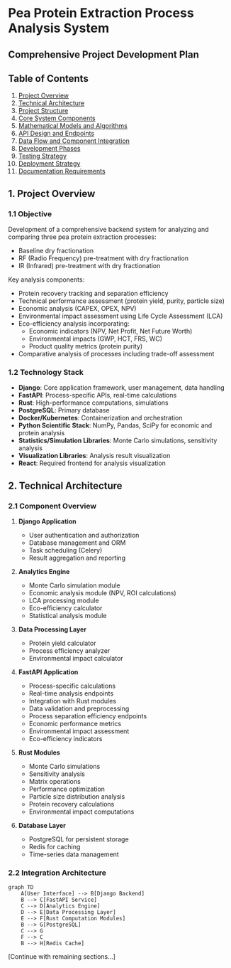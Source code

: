 # Pea Protein Extraction Process Analysis System
## Comprehensive Project Development Plan

## Table of Contents
1. [Project Overview](#1-project-overview)
2. [Technical Architecture](#2-technical-architecture)
3. [Project Structure](#3-project-structure)
4. [Core System Components](#4-core-system-components)
5. [Mathematical Models and Algorithms](#5-mathematical-models-and-algorithms)
6. [API Design and Endpoints](#6-api-design-and-endpoints)
7. [Data Flow and Component Integration](#7-data-flow-and-component-integration)
8. [Development Phases](#8-development-phases)
9. [Testing Strategy](#9-testing-strategy)
10. [Deployment Strategy](#10-deployment-strategy)
11. [Documentation Requirements](#11-documentation-requirements)

## 1. Project Overview

### 1.1 Objective
Development of a comprehensive backend system for analyzing and comparing three pea protein extraction processes:
- Baseline dry fractionation
- RF (Radio Frequency) pre-treatment with dry fractionation  
- IR (Infrared) pre-treatment with dry fractionation

Key analysis components:
- Protein recovery tracking and separation efficiency
- Technical performance assessment (protein yield, purity, particle size)
- Economic analysis (CAPEX, OPEX, NPV)
- Environmental impact assessment using Life Cycle Assessment (LCA)
- Eco-efficiency analysis incorporating:
  - Economic indicators (NPV, Net Profit, Net Future Worth)
  - Environmental impacts (GWP, HCT, FRS, WC)
  - Product quality metrics (protein purity)
- Comparative analysis of processes including trade-off assessment

### 1.2 Technology Stack
- **Django**: Core application framework, user management, data handling
- **FastAPI**: Process-specific APIs, real-time calculations
- **Rust**: High-performance computations, simulations
- **PostgreSQL**: Primary database
- **Docker/Kubernetes**: Containerization and orchestration
- **Python Scientific Stack**: NumPy, Pandas, SciPy for economic and protein analysis
- **Statistics/Simulation Libraries**: Monte Carlo simulations, sensitivity analysis
- **Visualization Libraries**: Analysis result visualization
- **React**: Required frontend for analysis visualization

## 2. Technical Architecture

### 2.1 Component Overview
1. **Django Application**
   - User authentication and authorization
   - Database management and ORM
   - Task scheduling (Celery)
   - Result aggregation and reporting

2. **Analytics Engine**
   - Monte Carlo simulation module
   - Economic analysis module (NPV, ROI calculations)
   - LCA processing module
   - Eco-efficiency calculator
   - Statistical analysis module

3. **Data Processing Layer**
   - Protein yield calculator
   - Process efficiency analyzer
   - Environmental impact calculator

4. **FastAPI Application**
   - Process-specific calculations
   - Real-time analysis endpoints
   - Integration with Rust modules
   - Data validation and preprocessing
   - Process separation efficiency endpoints
   - Economic performance metrics 
   - Environmental impact assessment
   - Eco-efficiency indicators

5. **Rust Modules**
   - Monte Carlo simulations
   - Sensitivity analysis
   - Matrix operations
   - Performance optimization
   - Particle size distribution analysis
   - Protein recovery calculations
   - Environmental impact computations

6. **Database Layer**
   - PostgreSQL for persistent storage
   - Redis for caching
   - Time-series data management

### 2.2 Integration Architecture
```mermaid
graph TD
    A[User Interface] --> B[Django Backend]
    B --> C[FastAPI Service]
    C --> D[Analytics Engine]
    D --> E[Data Processing Layer]
    E --> F[Rust Computation Modules]
    B --> G[PostgreSQL]
    C --> G
    F --> C
    B --> H[Redis Cache]
```

[Continue with remaining sections...]